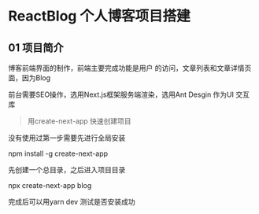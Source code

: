 # ReactBlog 个人博客项目搭建


##  01 项目简介



博客前端界面的制作，前端主要完成功能是用户 的访问，文章列表和文章详情页面，因为Blog

前台需要SEO操作，选用Next.js框架服务端渲染，选用Ant Desgin 作为UI 交互库

> 用create-next-app 快速创建项目



没有使用过第一步需要先进行全局安装

npm install -g  create-next-app

先创建一个总目录，之后进入项目目录 

npx create-next-app blog

完成后可以用yarn dev 测试是否安装成功

